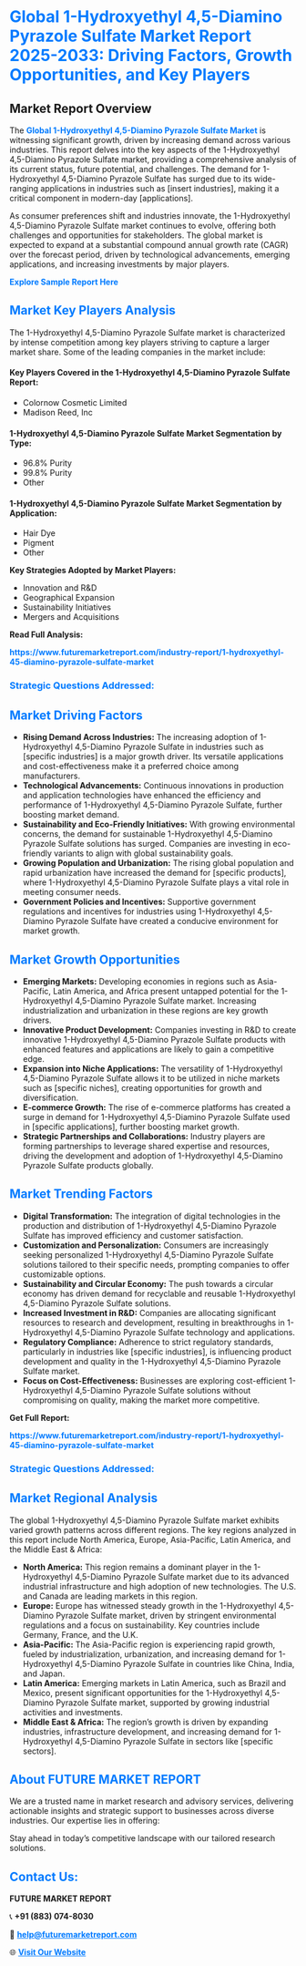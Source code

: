 <h1 style="color: #007BFF;">Global 1-Hydroxyethyl 4,5-Diamino Pyrazole Sulfate Market Report 2025-2033: Driving Factors, Growth Opportunities, and Key Players</h1>

<section id="overview">
<h2>Market Report Overview</h2>
<p>The <a href="https://www.futuremarketreport.com/industry-report/1-hydroxyethyl-45-diamino-pyrazole-sulfate-market" style="color: #007BFF; text-decoration: none;"><strong>Global 1-Hydroxyethyl 4,5-Diamino Pyrazole Sulfate Market</strong></a> is witnessing significant growth, driven by increasing demand across various industries. This report delves into the key aspects of the 1-Hydroxyethyl 4,5-Diamino Pyrazole Sulfate market, providing a comprehensive analysis of its current status, future potential, and challenges. The demand for 1-Hydroxyethyl 4,5-Diamino Pyrazole Sulfate has surged due to its wide-ranging applications in industries such as [insert industries], making it a critical component in modern-day [applications].</p>
<p>As consumer preferences shift and industries innovate, the 1-Hydroxyethyl 4,5-Diamino Pyrazole Sulfate market continues to evolve, offering both challenges and opportunities for stakeholders. The global market is expected to expand at a substantial compound annual growth rate (CAGR) over the forecast period, driven by technological advancements, emerging applications, and increasing investments by major players.</p>
</section>

<section id="overview">
<p><a href="https://www.futuremarketreport.com/request-sample/reportId=30065" style="color: #007BFF; text-decoration: none;"><strong>Explore Sample Report Here</strong></a></p>
</section>

<section id="key-players">
<h2 style="color: #007BFF;">Market Key Players Analysis</h2>
<p>The 1-Hydroxyethyl 4,5-Diamino Pyrazole Sulfate market is characterized by intense competition among key players striving to capture a larger market share. Some of the leading companies in the market include:</p>
<h4>Key Players Covered in the 1-Hydroxyethyl 4,5-Diamino Pyrazole Sulfate Report:</h4>
<ul><li>Colornow Cosmetic Limited</li><li>Madison Reed, Inc</li></ul>
<h4>1-Hydroxyethyl 4,5-Diamino Pyrazole Sulfate Market Segmentation by Type:</h4>
<ul><li>96.8% Purity</li><li>99.8% Purity</li><li>Other</li></ul>

<h4>1-Hydroxyethyl 4,5-Diamino Pyrazole Sulfate Market Segmentation by Application:</h4>
<ul><li>Hair Dye</li><li>Pigment</li><li>Other</li></ul>
<p><strong>Key Strategies Adopted by Market Players:</strong></p>
<ul>
<li>Innovation and R&D</li>
<li>Geographical Expansion</li>
<li>Sustainability Initiatives</li>
<li>Mergers and Acquisitions</li>
</ul>
</section>

<section>
<p><strong>Read Full Analysis: </strong></p><a href="https://www.futuremarketreport.com/industry-report/1-hydroxyethyl-45-diamino-pyrazole-sulfate-market" style="color: #007BFF; text-decoration: none;"><strong>https://www.futuremarketreport.com/industry-report/1-hydroxyethyl-45-diamino-pyrazole-sulfate-market</strong></a>
<h3 style="color: #007BFF;">Strategic Questions Addressed:</h3>
</section>

<section id="driving-factors">
<h2 style="color: #007BFF;">Market Driving Factors</h2>
<ul>
<li><strong>Rising Demand Across Industries:</strong> The increasing adoption of 1-Hydroxyethyl 4,5-Diamino Pyrazole Sulfate in industries such as [specific industries] is a major growth driver. Its versatile applications and cost-effectiveness make it a preferred choice among manufacturers.</li>
<li><strong>Technological Advancements:</strong> Continuous innovations in production and application technologies have enhanced the efficiency and performance of 1-Hydroxyethyl 4,5-Diamino Pyrazole Sulfate, further boosting market demand.</li>
<li><strong>Sustainability and Eco-Friendly Initiatives:</strong> With growing environmental concerns, the demand for sustainable 1-Hydroxyethyl 4,5-Diamino Pyrazole Sulfate solutions has surged. Companies are investing in eco-friendly variants to align with global sustainability goals.</li>
<li><strong>Growing Population and Urbanization:</strong> The rising global population and rapid urbanization have increased the demand for [specific products], where 1-Hydroxyethyl 4,5-Diamino Pyrazole Sulfate plays a vital role in meeting consumer needs.</li>
<li><strong>Government Policies and Incentives:</strong> Supportive government regulations and incentives for industries using 1-Hydroxyethyl 4,5-Diamino Pyrazole Sulfate have created a conducive environment for market growth.</li>
</ul>
</section>

<section id="growth-opportunities">
<h2 style="color: #007BFF;">Market Growth Opportunities</h2>
<ul>
<li><strong>Emerging Markets:</strong> Developing economies in regions such as Asia-Pacific, Latin America, and Africa present untapped potential for the 1-Hydroxyethyl 4,5-Diamino Pyrazole Sulfate market. Increasing industrialization and urbanization in these regions are key growth drivers.</li>
<li><strong>Innovative Product Development:</strong> Companies investing in R&D to create innovative 1-Hydroxyethyl 4,5-Diamino Pyrazole Sulfate products with enhanced features and applications are likely to gain a competitive edge.</li>
<li><strong>Expansion into Niche Applications:</strong> The versatility of 1-Hydroxyethyl 4,5-Diamino Pyrazole Sulfate allows it to be utilized in niche markets such as [specific niches], creating opportunities for growth and diversification.</li>
<li><strong>E-commerce Growth:</strong> The rise of e-commerce platforms has created a surge in demand for 1-Hydroxyethyl 4,5-Diamino Pyrazole Sulfate used in [specific applications], further boosting market growth.</li>
<li><strong>Strategic Partnerships and Collaborations:</strong> Industry players are forming partnerships to leverage shared expertise and resources, driving the development and adoption of 1-Hydroxyethyl 4,5-Diamino Pyrazole Sulfate products globally.</li>
</ul>
</section>

<section id="trending-factors">
<h2 style="color: #007BFF;">Market Trending Factors</h2>
<ul>
<li><strong>Digital Transformation:</strong> The integration of digital technologies in the production and distribution of 1-Hydroxyethyl 4,5-Diamino Pyrazole Sulfate has improved efficiency and customer satisfaction.</li>
<li><strong>Customization and Personalization:</strong> Consumers are increasingly seeking personalized 1-Hydroxyethyl 4,5-Diamino Pyrazole Sulfate solutions tailored to their specific needs, prompting companies to offer customizable options.</li>
<li><strong>Sustainability and Circular Economy:</strong> The push towards a circular economy has driven demand for recyclable and reusable 1-Hydroxyethyl 4,5-Diamino Pyrazole Sulfate solutions.</li>
<li><strong>Increased Investment in R&D:</strong> Companies are allocating significant resources to research and development, resulting in breakthroughs in 1-Hydroxyethyl 4,5-Diamino Pyrazole Sulfate technology and applications.</li>
<li><strong>Regulatory Compliance:</strong> Adherence to strict regulatory standards, particularly in industries like [specific industries], is influencing product development and quality in the 1-Hydroxyethyl 4,5-Diamino Pyrazole Sulfate market.</li>
<li><strong>Focus on Cost-Effectiveness:</strong> Businesses are exploring cost-efficient 1-Hydroxyethyl 4,5-Diamino Pyrazole Sulfate solutions without compromising on quality, making the market more competitive.</li>
</ul>
</section>

<section>
<p><strong>Get Full Report: </strong></p><a href="https://www.futuremarketreport.com/industry-report/1-hydroxyethyl-45-diamino-pyrazole-sulfate-market" style="color: #007BFF; text-decoration: none;"><strong>https://www.futuremarketreport.com/industry-report/1-hydroxyethyl-45-diamino-pyrazole-sulfate-market</strong></a>
<h3 style="color: #007BFF;">Strategic Questions Addressed:</h3>
</section>


<section id="regional-analysis">
<h2 style="color: #007BFF;">Market Regional Analysis</h2>
<p>The global 1-Hydroxyethyl 4,5-Diamino Pyrazole Sulfate market exhibits varied growth patterns across different regions. The key regions analyzed in this report include North America, Europe, Asia-Pacific, Latin America, and the Middle East & Africa:</p>
<ul>
<li><strong>North America:</strong> This region remains a dominant player in the 1-Hydroxyethyl 4,5-Diamino Pyrazole Sulfate market due to its advanced industrial infrastructure and high adoption of new technologies. The U.S. and Canada are leading markets in this region.</li>
<li><strong>Europe:</strong> Europe has witnessed steady growth in the 1-Hydroxyethyl 4,5-Diamino Pyrazole Sulfate market, driven by stringent environmental regulations and a focus on sustainability. Key countries include Germany, France, and the U.K.</li>
<li><strong>Asia-Pacific:</strong> The Asia-Pacific region is experiencing rapid growth, fueled by industrialization, urbanization, and increasing demand for 1-Hydroxyethyl 4,5-Diamino Pyrazole Sulfate in countries like China, India, and Japan.</li>
<li><strong>Latin America:</strong> Emerging markets in Latin America, such as Brazil and Mexico, present significant opportunities for the 1-Hydroxyethyl 4,5-Diamino Pyrazole Sulfate market, supported by growing industrial activities and investments.</li>
<li><strong>Middle East & Africa:</strong> The region’s growth is driven by expanding industries, infrastructure development, and increasing demand for 1-Hydroxyethyl 4,5-Diamino Pyrazole Sulfate in sectors like [specific sectors].</li>
</ul>
</section>

<footer>
<h2 style="color: #007BFF;">About FUTURE MARKET REPORT</h2>
<p>We are a trusted name in market research and advisory services, delivering actionable insights and strategic support to businesses across diverse industries. Our expertise lies in offering:</p>

<p>Stay ahead in today’s competitive landscape with our tailored research solutions.</p>

<h2 style="color: #007BFF;">Contact Us:</h2>
<p><strong>FUTURE MARKET REPORT</strong></p>
<p>📞 <strong>+91 (883) 074-8030</strong></p>
<p>📧 <strong><a href="mailto:help@futuremarketreport.com" style="color: #007BFF;">help@futuremarketreport.com</a></strong></p>
<p>🌐 <strong><a href="https://www.futuremarketreport.com/" style="color: #007BFF;">Visit Our Website</a></strong></p>
</footer>